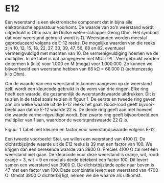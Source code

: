 # E12

Een weerstand is een elektronische component dat in bijna alle elektronische apparatuur voorkomt. De waarde van zo’n weerstand wordt uitgedrukt in Ohm naar de Duitse weten-schapper Georg Ohm. Het symbool dat voor weerstand gebruikt wordt is Ω. Weerstanden worden meestal geproduceerd volgens de E-12 reeks. De mogelijke waarden van die reeks zijn 10, 12, 15, 18, 22, 27, 33, 39, 47, 56, 68 en 82, eventueel vermenigvuldigd met machten van 10. De vermenigvuldiging noemen we de multiplier. In de tabel is dat aangegeven met MULTIPL. Veel gebruikt worden de termen k (kilo) voor 1.000 en M (mega) voor 1.000.000. Zo kunnen we bijvoorbeeld een weerstand hebben van 68 kΩ = 68.000 Ω (achtenzestig kilo Ohm).

Om de waarde van een weerstand te kunnen aangeven op de weerstand zelf, wordt een kleurcode gebruikt in de vorm van drie ringen. Elke ring heeft een waarde, die gezamenlijk de weerstandswaarde uitdrukken. Dit is te zien in de tabel zoals te zien in figuur 1. De eerste en tweede ring geven aan om welke waarde uit de E-12 reeks het gaat. Rood-rood geeft bijvoor-beeld aan dat de E-12 waarde 22 is. De derde ring geeft aan met hoeveel die waarde verme-nigvuldigd wordt. Een zwarte ring geeft bijvoorbeeld een multiplier van 1 aan, waardoor de weerstandswaarde 22 Ω is.
 
Figuur 1	Tabel met kleuren en factor voor weerstandswaarde volgens E-12

Een tweede voorbeeld: Stel, we willen een weerstand van 4100 Ω. De dichtstbijzijnde waarde uit de E12 reeks is 39 met een factor van 100. We krijgen dan een berekende waarde van 3900 Ω. Precies 4100 Ω zal met één weerstand niet gaan. De kleurcode voor deze weerstand is oranje, wit, rood: oranje = 3, wit = 9 en rood als derde betekent een factor 100. Dit levert samen een weerstand van 3900 Ω. De dichtstbijzijnde optie naar boven is 47 met een factor van 100. Deze combinatie levert een weerstand van 4700 Ω. Omdat 3900 Ω dichterbij ligt, nemen we die waarde als uitkomst.
